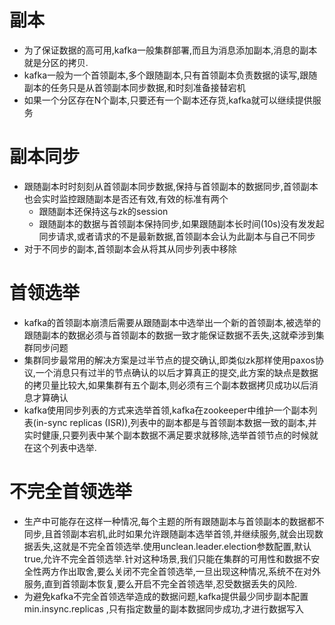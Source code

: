 # 副本
+ 为了保证数据的高可用,kafka一般集群部署,而且为消息添加副本,消息的副本就是分区的拷贝.
+ kafka一般为一个首领副本,多个跟随副本,只有首领副本负责数据的读写,跟随副本的任务只是从首领副本同步数据,和时刻准备接替宕机
+ 如果一个分区存在N个副本,只要还有一个副本还存货,kafka就可以继续提供服务

# 副本同步
+ 跟随副本时时刻刻从首领副本同步数据,保持与首领副本的数据同步,首领副本也会实时监控跟随副本是否还有效,有效的标准有两个
    - 跟随副本还保持这与zk的session
    - 跟随副本的数据与首领副本保持同步,如果跟随副本长时间(10s)没有发发起同步请求,或者请求的不是最新数据,首领副本会认为此副本与自己不同步
+ 对于不同步的副本,首领副本会从将其从同步列表中移除
 
# 首领选举
+ kafka的首领副本崩溃后需要从跟随副本中选举出一个新的首领副本,被选举的跟随副本的数据必须与首领副本的数据一致才能保证数据不丢失,这就牵涉到集群同步问题
+ 集群同步最常用的解决方案是过半节点的提交确认,即类似zk那样使用paxos协议,一个消息只有过半的节点确认的以后才算真正的提交,此方案的缺点是数据的拷贝量比较大,如果集群有五个副本,则必须有三个副本数据拷贝成功以后消息才算确认
+ kafka使用同步列表的方式来选举首领,kafka在zookeeper中维护一个副本列表(in-sync replicas (ISR)),列表中的副本都是与首领副本数据一致的副本,并实时健康,只要列表中某个副本数据不满足要求就移除,选举首领节点的时候就在这个列表中选举.

# 不完全首领选举
+ 生产中可能存在这样一种情况,每个主题的所有跟随副本与首领副本的数据都不同步,且首领副本宕机,此时如果允许跟随副本选举首领,并继续服务,就会出现数据丢失,这就是不完全首领选举.使用unclean.leader.election参数配置,默认true,允许不完全首领选举.针对这种场景,我们只能在集群的可用性和数据不安全性两方作出取舍,要么关闭不完全首领选举,一旦出现这种情况,系统不在对外服务,直到首领副本恢复,要么开启不完全首领选举,忍受数据丢失的风险.
+ 为避免kafka不完全首领选举造成的数据问题,kafka提供最少同步副本配置 min.insync.replicas ,只有指定数量的副本数据同步成功,才进行数据写入
